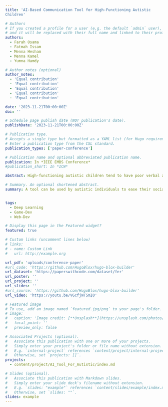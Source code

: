 ```yaml
---
title: 'AI-Based Communication Tool for High-Functioning Autistic
Children'

# Authors
# If you created a profile for a user (e.g. the default `admin` user), write the username (folder name) here
# and it will be replaced with their full name and linked to their profile.
authors:
  - Farah Osama
  - Fatmah Issam
  - Menna Hesham
  - Menna Kamel
  - Yumna Hamdy

# Author notes (optional)
author_notes:
  - 'Equal contribution' 
  - 'Equal contribution'
  - 'Equal contribution'
  - 'Equal contribution'
  - 'Equal contribution'

date: '2023-11-21T00:00:00Z'
doi: ''

# Schedule page publish date (NOT publication's date).
publishDate: '2023-11-21T00:00:00Z'

# Publication type.
# Accepts a single type but formatted as a YAML list (for Hugo requirements).
# Enter a publication type from the CSL standard.
publication_types: ['paper-conference']

# Publication name and optional abbreviated publication name.
publication: In *IEEE EMBS Conference*
#publication_short: In *ICW*

abstract: High-functioning autistic children tend to have poor verbal and nonverbal communication skills, which makes it hard for them to understand people’s cues and blend in with their community.This paper presents a solution to help Arabicspeaking children with autism communicate effectively and understand others’ feelings. Our AI-based Communication Tool uses a mobile camera to capture the speaker’s image and informs the autistic child of their emotions through a mobile app. We used images from the FER+ dataset to train on several TensorFlow models to achieve accurate facial recognition. We achieved 83.97% accuracy. Furthermore, we develop games on the mobile application using Unity to help autistic children practice different social scenarios.

# Summary. An optional shortened abstract.
summary: A tool can be used by autistic individuals to ease their social communication, through which deep learning and game development are used.


tags:
  - Deep Learning
  - Game-Dev
  - Web-Dev

# Display this page in the Featured widget?
featured: true

# Custom links (uncomment lines below)
# links:
# - name: Custom Link
#   url: http://example.org

url_pdf: 'uploads/conference-paper'
#url_code: 'https://github.com/HugoBlox/hugo-blox-builder'
url_dataset: 'https://paperswithcode.com/dataset/fer'
url_poster: ''
url_project: ''
url_slides: ''
#url_source: 'https://github.com/HugoBlox/hugo-blox-builder'
url_video: 'https://youtu.be/VGcfjWTSmI0'

# Featured image
# To use, add an image named `featured.jpg/png` to your page's folder.
# image:
#   caption: 'Image credit: [**Unsplash**](https://unsplash.com/photos/pLCdAaMFLTE)'
#   focal_point: ''
#   preview_only: false

# Associated Projects (optional).
#   Associate this publication with one or more of your projects.
#   Simply enter your project's folder or file name without extension.
#   E.g. `internal-project` references `content/project/internal-project/index.md`.
#   Otherwise, set `projects: []`.
projects:
  - content/project/AI_Tool_For_Autistic/index.md

# Slides (optional).
#   Associate this publication with Markdown slides.
#   Simply enter your slide deck's filename without extension.
#   E.g. `slides: "example"` references `content/slides/example/index.md`.
#   Otherwise, set `slides: ""`.
slides: example
---
```





